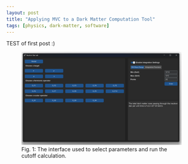 ```yaml
---
layout: post
title: "Applying MVC to a Dark Matter Computation Tool"
tags: [physics, dark-matter, software]
---
```


TEST of first post :)
<figure>
  <img src="/assets/images/software_gui.png" alt="GUI screenshot" width="800">
  <figcaption>Fig. 1: The interface used to select parameters and run the cutoff calculation.</figcaption>
</figure>
